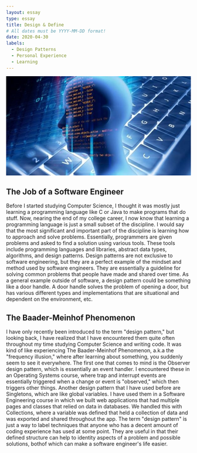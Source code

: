 ```yaml
---
layout: essay
type: essay
title: Design & Define
# All dates must be YYYY-MM-DD format!
date: 2020-04-30
labels:
  - Design Patterns 
  - Personal Experience
  - Learning
---
```


<div class="ui medium images">
  <img class="ui image" src="../images/bigbrain.png">
</div>

## The Job of a Software Engineer
Before I started studying Computer Science, I thought it was mostly just learning a programming language like C or Java to make programs that do stuff. Now, nearing the end of my college career, I now know that learning a programming language is just a small subset of the discipline. I would say that the most significant and important part of the discipline is learning how to approach and solve problems. Essentially, programmers are given problems and asked to find a solution using various tools. These tools include programming languages and libraries, abstract data types, algorithms, and design patterns. Design patterns are not exclusive to software engineering, but they are a perfect example of the mindset and method used by software engineers. They are essentially a guideline for solving common problems that people have made and shared over time. As a general example outside of software, a design pattern could be something like a door handle. A door handle solves the problem of opening a door, but has various different types and implementations that are situational and dependent on the environment, etc. 

## The Baader-Meinhof Phenomenon
I have only recently been introduced to the term "design pattern," but looking back, I have realized that I have encountered them quite often throughout my time studying Computer Science and writing code. It was kind of like experiencing The Baader-Meinhof Phenomenon, a.k.a the "frequency illusion," where after learning about something, you suddenly seem to see it everywhere. The first one that comes to mind is the Observer design pattern, which is essentially an event handler. I encountered these in an Operating Systems course, where trap and interrupt events are essentially triggered when a change or event is "observed," which then triggers other things. Another design pattern that I have used before are Singletons, which are like global variables. I have used them in a Software Engineering course in which we built web applications that had multiple pages and classes that relied on data in databases. We handled this with Collections, where a variable was defined that held a collection of data and was exported and shared throughout the app. The term "design pattern" is just a way to label techniques that anyone who has a decent amount of coding experience has used at some point. They are useful in that their defined structure can help to identity aspects of a problem and possible solutions, bothof which can make a software engineer's life easier.